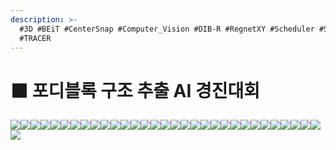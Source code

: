```yaml
---
description: >-
  #3D #BEiT #CenterSnap #Computer_Vision #DIB-R #RegnetXY #Scheduler #ShAPO
  #TRACER
---
```


# ⬛ 포디블록 구조 추출 AI 경진대회

![](<../../../../.gitbook/assets/23\_1\_포디블록\_데이콘\_시니어프로젝트\_최종발표 0.png>)![](<../../../../.gitbook/assets/23\_1\_포디블록\_데이콘\_시니어프로젝트\_최종발표 1.png>)![](<../../../../.gitbook/assets/23\_1\_포디블록\_데이콘\_시니어프로젝트\_최종발표 2.png>)![](<../../../../.gitbook/assets/23\_1\_포디블록\_데이콘\_시니어프로젝트\_최종발표 3.png>)![](<../../../../.gitbook/assets/23\_1\_포디블록\_데이콘\_시니어프로젝트\_최종발표 4.png>)![](<../../../../.gitbook/assets/23\_1\_포디블록\_데이콘\_시니어프로젝트\_최종발표 5.png>)![](<../../../../.gitbook/assets/23\_1\_포디블록\_데이콘\_시니어프로젝트\_최종발표 6.png>)![](<../../../../.gitbook/assets/23\_1\_포디블록\_데이콘\_시니어프로젝트\_최종발표 7.png>)![](<../../../../.gitbook/assets/23\_1\_포디블록\_데이콘\_시니어프로젝트\_최종발표 8.png>)![](<../../../../.gitbook/assets/23\_1\_포디블록\_데이콘\_시니어프로젝트\_최종발표 9.png>)![](<../../../../.gitbook/assets/23\_1\_포디블록\_데이콘\_시니어프로젝트\_최종발표 10.png>)![](<../../../../.gitbook/assets/23\_1\_포디블록\_데이콘\_시니어프로젝트\_최종발표 11.png>)![](<../../../../.gitbook/assets/23\_1\_포디블록\_데이콘\_시니어프로젝트\_최종발표 12.png>)![](<../../../../.gitbook/assets/23\_1\_포디블록\_데이콘\_시니어프로젝트\_최종발표 13.png>)![](<../../../../.gitbook/assets/23\_1\_포디블록\_데이콘\_시니어프로젝트\_최종발표 14.png>)![](<../../../../.gitbook/assets/23\_1\_포디블록\_데이콘\_시니어프로젝트\_최종발표 15.png>)![](<../../../../.gitbook/assets/23\_1\_포디블록\_데이콘\_시니어프로젝트\_최종발표 16.png>)![](<../../../../.gitbook/assets/23\_1\_포디블록\_데이콘\_시니어프로젝트\_최종발표 17.png>)![](<../../../../.gitbook/assets/23\_1\_포디블록\_데이콘\_시니어프로젝트\_최종발표 18.png>)![](<../../../../.gitbook/assets/23\_1\_포디블록\_데이콘\_시니어프로젝트\_최종발표 19.png>)![](<../../../../.gitbook/assets/23\_1\_포디블록\_데이콘\_시니어프로젝트\_최종발표 20.png>)![](<../../../../.gitbook/assets/23\_1\_포디블록\_데이콘\_시니어프로젝트\_최종발표 21.png>)![](<../../../../.gitbook/assets/23\_1\_포디블록\_데이콘\_시니어프로젝트\_최종발표 22.png>)![](<../../../../.gitbook/assets/23\_1\_포디블록\_데이콘\_시니어프로젝트\_최종발표 23.png>)![](<../../../../.gitbook/assets/23\_1\_포디블록\_데이콘\_시니어프로젝트\_최종발표 24.png>)![](<../../../../.gitbook/assets/23\_1\_포디블록\_데이콘\_시니어프로젝트\_최종발표 25.png>)![](<../../../../.gitbook/assets/23\_1\_포디블록\_데이콘\_시니어프로젝트\_최종발표 26.png>)![](<../../../../.gitbook/assets/23\_1\_포디블록\_데이콘\_시니어프로젝트\_최종발표 27.png>)![](<../../../../.gitbook/assets/23\_1\_포디블록\_데이콘\_시니어프로젝트\_최종발표 28.png>)![](<../../../../.gitbook/assets/23\_1\_포디블록\_데이콘\_시니어프로젝트\_최종발표 29.png>)![](<../../../../.gitbook/assets/23\_1\_포디블록\_데이콘\_시니어프로젝트\_최종발표 30.png>)![](<../../../../.gitbook/assets/23\_1\_포디블록\_데이콘\_시니어프로젝트\_최종발표 31.png>)
